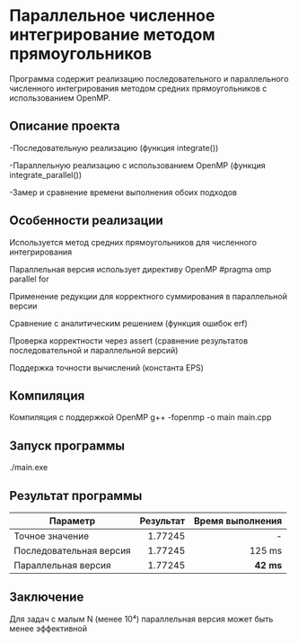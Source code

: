 # Параллельное численное интегрирование методом прямоугольников
Программа содержит реализацию последовательного и параллельного численного интегрирования методом средних прямоугольников с использованием OpenMP.

## Описание проекта

-Последовательную реализацию (функция integrate())


-Параллельную реализацию с использованием OpenMP (функция integrate_parallel())


-Замер и сравнение времени выполнения обоих подходов

## Особенности реализации
Используется метод средних прямоугольников для численного интегрирования

Параллельная версия использует директиву OpenMP #pragma omp parallel for

Применение редукции для корректного суммирования в параллельной версии

Сравнение с аналитическим решением (функция ошибок erf)

Проверка корректности через assert (сравнение результатов последовательной и параллельной версий)

Поддержка точности вычислений (константа EPS)

## Компиляция
Компиляция с поддержкой OpenMP
g++ -fopenmp -o main main.cpp

##  Запуск программы
./main.exe
## Результат программы
| Параметр    | Результат     | Время выполнения |
|------------|--------------:|----------------:|
| Точное значение | 1.77245       | -               |
| Последовательная версия | 1.77245 | 125 ms          |
| Параллельная версия | 1.77245 | **42 ms**       |
## Заключение
Для задач с малым N (менее 10⁴) параллельная версия может быть менее эффективной

